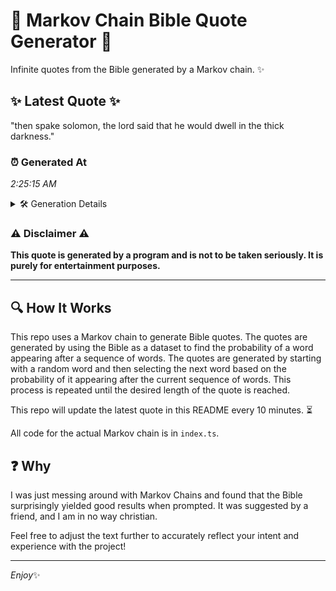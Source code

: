 # 📖 Markov Chain Bible Quote Generator 📖

Infinite quotes from the Bible generated by a Markov chain. ✨

## ✨ Latest Quote ✨
"then spake solomon, the lord said that he would dwell in the thick darkness."

### ⏰ Generated At
*2:25:15 AM*

<details>
    <summary>🛠️ Generation Details</summary>
    <p>
        <strong>🌱 Seed:</strong> then<br>
        <strong>🔄 Iterations:</strong> 13<br>
        <strong>📜 Context History:</strong><br>[ then ]: spake<br>[ then, spake ]: solomon,<br>[ then, spake, solomon, ]: the<br>[ then, spake, solomon,, the ]: lord<br>[ then, spake, solomon,, the, lord ]: said<br>[ then, spake, solomon,, the, lord, said ]: that<br>[ spake, solomon,, the, lord, said, that ]: he<br>[ solomon,, the, lord, said, that, he ]: would<br>[ the, lord, said, that, he, would ]: dwell<br>[ lord, said, that, he, would, dwell ]: in<br>[ said, that, he, would, dwell, in ]: the<br>[ that, he, would, dwell, in, the ]: thick<br>[ he, would, dwell, in, the, thick ]: darkness.<br>
    </p>
</details>

### ⚠️ Disclaimer ⚠️
**This quote is generated by a program and is not to be taken seriously. It is purely for entertainment purposes.**

---

## 🔍 How It Works

This repo uses a Markov chain to generate Bible quotes. The quotes are generated by using the Bible as a dataset to find the probability of a word appearing after a sequence of words. The quotes are generated by starting with a random word and then selecting the next word based on the probability of it appearing after the current sequence of words. This process is repeated until the desired length of the quote is reached.

This repo will update the latest quote in this README every 10 minutes. ⏳

All code for the actual Markov chain is in `index.ts`.

## ❓ Why

I was just messing around with Markov Chains and found that the Bible surprisingly yielded good results when prompted. 
It was suggested by a friend, and I am in no way christian.

Feel free to adjust the text further to accurately reflect your intent and experience with the project!

---

*Enjoy*✨
